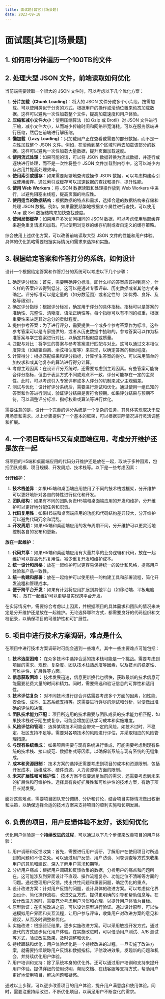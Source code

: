 ```yaml
---
title: 面试题[其它][场景题]
date: 2023-09-18
---
```


# 面试题[其它][场景题]



## 1. 如何用1分钟遍历一个100TB的文件





## 2. 处理大型 JSON 文件，前端读取如何优化

当前端需要读取一个很大的 JSON 文件时，可以考虑以下几个优化方案：

1. **分片加载（Chunk Loading）**：将大的 JSON 文件分成多个小片段，按需加载。可以使用类似于分页的方式，根据用户的操作或滚动位置来动态加载数据。这样可以避免一次性加载整个文件，提高加载速度和用户体验。
2. **压缩和减小文件大小**：使用压缩算法（如 Gzip 或 Brotli）对 JSON 文件进行压缩，减小文件大小，从而减少传输时间和网络带宽消耗。可以在服务器端进行压缩，然后在前端进行解压缩。
3. **懒加载（Lazy Loading）**：只加载用户正在查看或需要的部分数据，而不是一次性加载整个 JSON 文件。例如，在滚动到某个区域时再去加载该部分的数据。这样可以避免一次性加载大量数据，提升页面加载速度。
4. **使用流式处理**：如果可能的话，可以将 JSON 数据转换为流式数据，并逐行或逐块进行处理，而不是一次性将整个 JSON 文件加载到内存中。这可以减少内存占用并提高处理效率。
5. **使用索引或缓存**：如果需要频繁地查询或操作 JSON 数据，可以考虑构建索引或使用缓存。通过索引或缓存可以加速数据的查找和操作，提升性能。
6. **使用 Web Workers**：将 JSON 数据读取和处理操作放到 Web Workers 中进行，以避免阻塞主线程，提高页面的响应性。
7. **使用适当的数据结构**：根据数据的特点和需求，选择合适的数据结构来存储和处理 JSON 数据。例如，如果需要频繁地根据某个属性进行查找，可以使用 Map 或 Set 数据结构来加快查找速度。
8. **使用局部缓存**：如果用户多次访问相同的 JSON 数据，可以考虑使用局部缓存来避免重复请求和加载。可以使用浏览器的缓存机制或者自定义的缓存策略。

综合使用上述优化方案，可以改善前端读取大型 JSON 文件的性能和用户体验。具体的优化策略需要根据实际情况和需求来选择和实施。



## 3. 根据给定答案和作答打分的系统，如何设计

设计一个根据给定答案和作答打分的系统可以考虑以下几个步骤：

1. 确定评分标准：首先，需要明确评分标准，即什么样的答案应该得到高分，什么样的答案应该得到低分。这可以是通过专家评审、历史数据或者其他方式来确定。评分标准可以是定量的（如分数范围）或者定性的（如优秀、良好、及格等级别）。
2. 确定评分指标：根据评分标准，确定用于评分的具体指标。指标可以是答案的准确性、完整性、清晰度、语法正确性等。每个指标可以有不同的权重，根据重要性来决定其对总分的贡献程度。
3. 提供参考答案：为了进行评分，需要提供一个或多个参考答案作为标准。这些参考答案可以是专家提供的，或者从历史数据中抽取的。参考答案可以作为标准答案与学生答案进行对比，以确定其相似度或质量。
4. 匹配与对比：将学生的答案与参考答案进行匹配与对比。这可以通过文本相似度算法（如编辑距离、余弦相似度等）来实现，以确定答案的相似程度。
5. 计算得分：根据匹配结果和评分指标，计算学生答案的得分。可以采用简单的加权求和或其他复杂的算法进行得分计算。
6. 考虑主观因素：在设计评分系统时，还需要考虑到主观因素。有些答案可能符合评分指标，但由于表达方式不同或观点不一致，评分可能存在一定的主观性。此时，可以考虑引入专家评审或多人评分的机制来减少主观偏差。
7. 测试与优化：设计好评分系统后，需要进行测试和优化。通过使用一组已知的答案和作答进行测试，验证评分结果是否符合预期。如果评分结果与预期不符，可以调整评分标准、指标权重或算法等进行优化。

需要注意的是，设计一个完善的评分系统是一个复杂的任务，其具体实现取决于应用场景和需求。以上步骤提供了一个基本的框架，可以根据实际情况进行灵活调整和扩展。



## 4. 一个项目既有H5又有桌面端应用，考虑分开维护还是放在一起

将项目的H5端和桌面端应用的代码分开维护还是放在一起，取决于多种因素，包括团队规模、项目规模、开发周期、技术栈等。以下是一些考虑因素：

**分开维护：**

1. **技术栈差异**：如果H5端和桌面端应用使用了不同的技术栈或框架，分开维护可以更好地针对各自的特性进行优化和开发。
2. **团队结构**：如果有不同的团队负责H5端和桌面端应用的开发和维护，分开维护可以更好地分配任务和职责。
3. **代码复用性**：如果H5端和桌面端应用的功能和代码结构差异较大，分开维护可以避免代码冗余和混乱。
4. **开发周期**：如果H5端和桌面端应用的发布周期不同，分开维护可以更灵活地控制各自的发布和更新。

**放在一起维护：**

1. **代码共享**：如果H5端和桌面端应用有大量共享的业务逻辑和代码，放在一起维护可以提高代码复用性，减少重复开发和维护成本。
2. **统一设计和风格**：放在一起维护可以更容易保持统一的设计和风格，提高用户体验和产品一致性。
3. **统一构建和部署**：放在一起维护可以使用统一的构建工具和部署流程，简化开发流程和管理成本。
4. **便于跨平台开发**：如果有计划将应用扩展到其他平台（如移动端、平板电脑等），放在一起维护可以更容易实现跨平台开发。

在实际情况中，需要综合考虑以上因素，并根据项目的具体需求和团队的情况来决定是分开维护还是放在一起维护。无论选择哪种方式，都需要良好的代码组织和文档记录，以确保项目的可维护性和可扩展性。



## 5. 项目中进行技术方案调研，难点是什么

在项目中进行技术方案调研时可能会遇到一些难点，其中一些主要难点可能包括：

1. **技术选型困难：** 在众多技术中选择合适的技术栈可能是一个挑战。需要考虑到项目的需求、规模、复杂度、团队技术栈熟悉度等因素，以及技术的稳定性、可维护性、扩展性等方面。
2. **信息获取困难：** 技术发展迅速，信息更新换代也很快，获取最新的技术信息可能需要花费大量的时间和精力。同时，需要筛选和验证信息的可靠性和适用性。
3. **技术评估复杂：** 对不同技术进行综合评估需要考虑多个方面的因素，如性能、安全性、成本、生态系统支持等。这需要进行详尽的测试和分析，以便做出准确的评估和决策。
4. **团队技术能力匹配：** 项目所选用的技术需要与团队成员的技术能力相匹配，如果技术栈过于陌生或复杂，可能会增加团队学习成本和实施难度。
5. **风险评估和管理：** 选择某项技术可能会带来一定的风险，如技术过时、不稳定、社区支持不足等。需要对各项技术的风险进行评估，并采取相应的风险管理措施。
6. **与现有系统集成：** 如果项目需要与现有系统进行集成，可能需要考虑到现有系统的技术栈、接口规范、数据格式等因素，以确保新系统与现有系统的无缝集成。
7. **成本和资源限制：** 技术方案的选择还需要考虑到项目的成本和资源限制，包括开发成本、运维成本、硬件资源、人力资源等方面的限制。
8. **未来扩展性和可维护性：** 技术方案不仅要满足当前的需求，还需要考虑到未来的扩展性和可维护性。选择具有良好扩展性和可维护性的技术方案，有助于项目长期发展。

面对这些难点，需要项目团队充分调研、分析和讨论，结合项目实际情况做出权衡和决策，以确保选择合适的技术方案来支持项目的顺利实施和长期发展。



## 6. 负责的项目，用户反馈体验不友好，该如何优化

优化用户体验是一个**持续改进的过程**，可以通过以下几个步骤来改善项目的用户体验：

1. 用户调研和反馈收集：首先，需要进行用户调研，了解用户在使用项目时所遇到的问题和不便之处。可以通过用户反馈、用户访谈、问卷调查等方式来收集用户的意见和建议，深入了解用户需求和期望。
2. 分析用户痛点：根据用户调研和反馈收集的数据，分析用户的痛点和问题所在。这可能涉及到界面设计不直观、操作流程复杂、功能定位不清晰等方面的问题。通过整理用户反馈，找出共性问题和重要问题，确定优化的重点。
3. 设计改进方案：针对用户反馈的问题，设计具体的改进方案。可以考虑优化界面设计、简化操作流程、改进交互方式、提供更明确的引导和帮助信息等。在设计改进方案时，需要充分考虑用户习惯和心理，以提升用户体验为目标。
4. 原型验证：在实施改进之前，可以设计原型进行验证。通过设计原型，可以快速模拟用户界面和交互流程，让用户参与评审，收集用户对改进方案的意见和建议，从而及时调整和优化。
5. 实施改进：根据验证结果，逐步实施改进方案。可以采用敏捷开发方式，通过迭代的方式逐步优化用户体验。在实施改进时，可以借助用户测试、A/B 测试等方式，验证改进效果，及时调整和优化。
6. 持续跟踪和优化：用户体验优化是一个持续改进的过程。一旦实施了改进方案，就需要持续跟踪用户反馈和数据指标，评估改进效果，发现新的问题和机会，并持续优化用户体验。
7. 用户培训和支持：除了系统本身的优化外，还可以通过用户培训和支持来提升用户体验。提供详细的使用说明、帮助文档、在线客服等支持方式，帮助用户更好地使用项目，解决问题和疑惑。

通过以上步骤，可以逐步改善项目的用户体验，提升用户满意度和使用体验。同时，需要注重持续改进，不断优化项目，以满足用户不断变化的需求。



